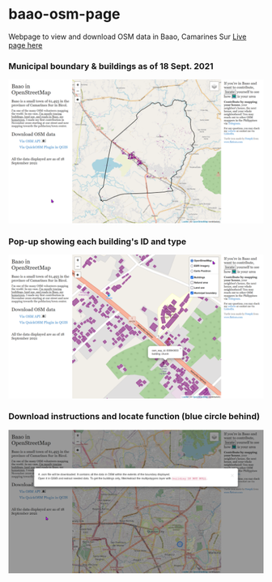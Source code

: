 # baao-osm-page
Webpage to view and download OSM data in Baao, Camarines Sur
<a href="https://miguel123-gis.github.io/baao-osm-page/" target="_blank">Live page here</a>

### Municipal boundary & buildings as of 18 Sept. 2021
![image](imgs/pic1.png)

### Pop-up showing each building's ID and type
![image](imgs/pic2.png)

### Download instructions and locate function (blue circle behind)
![image](imgs/pic3.png)